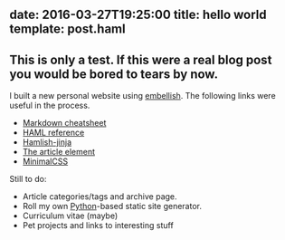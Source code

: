 date: 2016-03-27T19:25:00
title: hello world
template: post.haml
---
This is only a test. If this were a real blog post you would be bored to tears by now.
---

I built a new personal website using [embellish](http://boscoh.github.io/embellish). The following links were useful in the process.

- [Markdown cheatsheet](https://github.com/adam-p/markdown-here/wiki/Markdown-Cheatsheet)
- [HAML reference](http://haml.info/docs/yardoc/file.REFERENCE.html)
- [Hamlish-jinja](https://github.com/Pitmairen/hamlish-jinja)
- [The article element](http://html5doctor.com/the-article-element/)
- [MinimalCSS](http://minimalcss.com/)

Still to do:

- Article categories/tags and archive page.
- Roll my own [Python](http://python.org)-based static site generator.
- Curriculum vitae (maybe)
- Pet projects and links to interesting stuff

